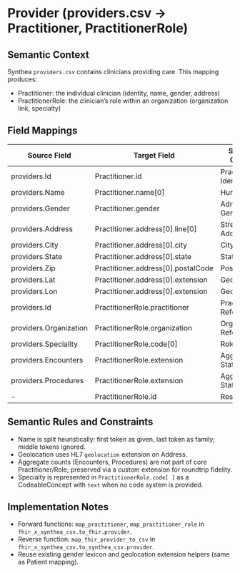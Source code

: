 # Provider (providers.csv → Practitioner, PractitionerRole)

## Semantic Context
Synthea `providers.csv` contains clinicians providing care. This mapping produces:
- Practitioner: the individual clinician (identity, name, gender, address)
- PractitionerRole: the clinician’s role within an organization (organization link, specialty)

## Field Mappings
| Source Field | Target Field | Semantic Concept | Transform | Semantic Notes |
|--------------|--------------|------------------|-----------|----------------|
| providers.Id | Practitioner.id | Practitioner Identity | Direct copy | Primary key (UUID) |
| providers.Name | Practitioner.name[0] | Human Name | Split into given/family | use="official"; first token→given, last token→family |
| providers.Gender | Practitioner.gender | Administrative Gender | Map M→male, F→female | Use gender lexicon |
| providers.Address | Practitioner.address[0].line[0] | Street Address | Direct copy | Primary address line |
| providers.City | Practitioner.address[0].city | City | Direct copy | City name |
| providers.State | Practitioner.address[0].state | State | Direct copy | State/province |
| providers.Zip | Practitioner.address[0].postalCode | Postal Code | Direct copy | ZIP/postal code |
| providers.Lat | Practitioner.address[0].extension | Geolocation | Create geolocation extension | Latitude coordinate |
| providers.Lon | Practitioner.address[0].extension | Geolocation | Create geolocation extension | Longitude coordinate |
| providers.Id | PractitionerRole.practitioner | Practitioner Reference | Create Reference("Practitioner/{Id}") | Links role to practitioner |
| providers.Organization | PractitionerRole.organization | Organization Reference | Create Reference("Organization/{Organization}") | Links role to org |
| providers.Speciality | PractitionerRole.code[0] | Role/Specialty | Text to CodeableConcept | Put string in `text` (and display if coding used) |
| providers.Encounters | PractitionerRole.extension | Aggregate Stats | Custom extension | url=`http://example.org/fhir/StructureDefinition/provider-stats`, subext `encounters` as valueInteger |
| providers.Procedures | PractitionerRole.extension | Aggregate Stats | Custom extension | Same extension, subext `procedures` as valueInteger |
| - | PractitionerRole.id | Resource ID | Generate from Id+Organization | `prr-{Id}-{Organization}` (deterministic) |

## Semantic Rules and Constraints
- Name is split heuristically: first token as given, last token as family; middle tokens ignored.
- Geolocation uses HL7 `geolocation` extension on Address.
- Aggregate counts (Encounters, Procedures) are not part of core Practitioner/Role; preserved via a custom extension for roundtrip fidelity.
- Specialty is represented in `PractitionerRole.code[ ]` as a CodeableConcept with `text` when no code system is provided.

## Implementation Notes
- Forward functions: `map_practitioner`, `map_practitioner_role` in `fhir_x_synthea_csv.to_fhir.provider`.
- Reverse function: `map_fhir_provider_to_csv` in `fhir_x_synthea_csv.to_synthea_csv.provider`.
- Reuse existing gender lexicon and geolocation extension helpers (same as Patient mapping).

